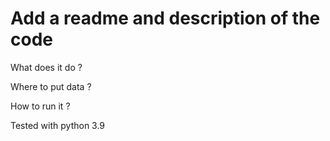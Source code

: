# Add a readme and description of the code

What does it do ?

Where to put data ?

How to run it ?

Tested with python 3.9

